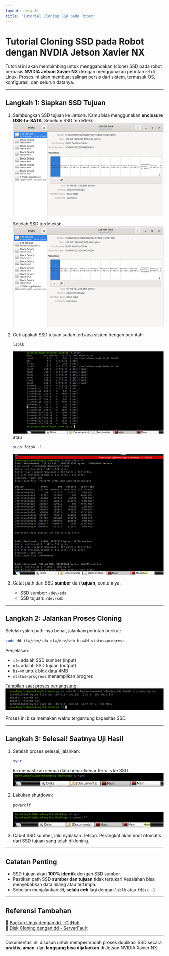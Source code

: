 ```yaml
---
layout: default
title: "Tutorial Cloning SSD pada Robot"
---
```


# Tutorial Cloning SSD pada Robot dengan NVDIA Jetson Xavier NX

Tutorial ini akan membimbing untuk menggandakan (clone) SSD pada robot berbasis **NVIDIA Jetson Xavier NX** dengan menggunakan perintah `dd` di Linux. Proses ini akan membuat salinan persis dari sistem, termasuk OS, konfigurasi, dan seluruh datanya.

---

## Langkah 1: Siapkan SSD Tujuan

1. Sambungkan SSD tujuan ke Jetson. Kamu bisa menggunakan **enclosure USB-to-SATA**.
    Sebelum SSD terdeteksi:
   ![Deteksi SSD](images/sebelum%20ssd%20tujuan%20terpasang.png)

   Setelah SSD terdeteksi:
   ![Deteksi SSD](images/sesudah%20ssd%20tujuan%20terpasang.png)

2. Cek apakah SSD tujuan sudah terbaca sistem dengan perintah:

   ```bash
   lsblk
   ```
   ![lsbk](images/lsbk.png)
   atau

   ```bash
   sudo fdisk -l
   ```
   ![fdisk](images/fdisk.png)

1. Catat path dari SSD **sumber** dan **tujuan**, contohnya:
   - SSD sumber: `/dev/sda`
   - SSD tujuan: `/dev/sdb`

---

## Langkah 2: Jalankan Proses Cloning

Setelah yakin path-nya benar, jalankan perintah berikut:

```bash
sudo dd if=/dev/sda of=/dev/sdb bs=4M status=progress
```

Penjelasan:
- `if=` adalah SSD sumber (input)
- `of=` adalah SSD tujuan (output)
- `bs=4M` untuk blok data 4MB
- `status=progress` menampilkan progres

Tampilan saat proses berlangsung:
![Menjalankan perintah dd](images/sudodd.png)

Proses ini bisa memakan waktu tergantung kapasitas SSD.

---

## Langkah 3: Selesai! Saatnya Uji Hasil

1. Setelah proses selesai, jalankan:

   ```bash
   sync
   ```

   Ini memastikan semua data benar-benar tertulis ke SSD.
   ![Sinkronisasi selesai](images/sync.png)

2. Lakukan shutdown:

   ```bash
   poweroff
   ```
   ![Sinkronisasi selesai](images/poweroff.png)


3. Cabut SSD sumber, lalu nyalakan Jetson. Perangkat akan boot otomatis dari SSD tujuan yang telah dikloning.

---

## Catatan Penting

- SSD tujuan akan **100% identik** dengan SSD sumber.
- Pastikan path SSD **sumber dan tujuan** tidak tertukar! Kesalahan bisa menyebabkan data hilang atau tertimpa.
- Sebelum menjalankan `dd`, **selalu cek** lagi dengan `lsblk` atau `fdisk -l`.

---

## Referensi Tambahan

 📌 [Backup Linux dengan dd - GitHub](https://github.com/blackyboy/RedHat-Centos-Common-Stuffs/blob/master/6-Examples-to-Backup-Linux-Using-dd-Command-Including-Disk-to-Disk.md)  
 📌 [Disk Cloning dengan dd - ServerFault](https://serverfault.com/questions/4906/using-dd-for-disk-cloning)

---

Dokumentasi ini disusun untuk mempermudah proses duplikasi SSD secara **praktis, aman**, dan **langsung bisa dijalankan** di Jetson NVIDIA Xavier NX.